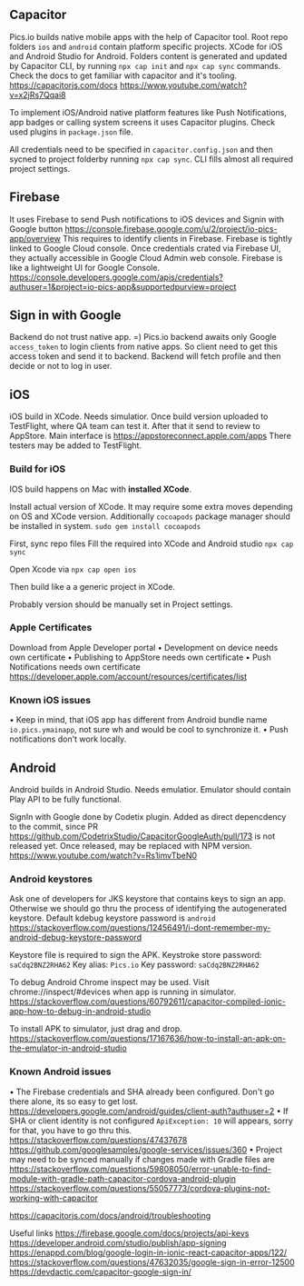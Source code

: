 ## Capacitor
Pics.io builds native mobile apps with the help of Capacitor tool. Root repo folders `ios` and `android` contain platform specific projects. XCode for iOS and Android Studio for Android. Folders content is generated and updated by Capacitor CLI, by running `npx cap init` and `npx cap sync` commands. Check the docs to get familiar with capacitor and it's tooling. 
https://capacitorjs.com/docs
https://www.youtube.com/watch?v=x2jRs7Qqai8

To implement iOS/Android native platform features like Push Notifications, app badges or calling system screens it uses Capacitor plugins. Check used plugins in `package.json` file.

All credentials need to be specified in `capacitor.config.json` and then sycned to project folderby running `npx cap sync`. CLI fills almost all required project settings. 

## Firebase
It uses Firebase to send Push notifications to iOS devices and Signin with Google button
https://console.firebase.google.com/u/2/project/io-pics-app/overview
This requires to identify clients in Firebase. Firebase is tightly linked to Google Cloud console. Once credentials crated via Firebase UI, they actually accessible in Google Cloud Admin web console. Firebase is like a lightweight UI for Google Console.
https://console.developers.google.com/apis/credentials?authuser=1&project=io-pics-app&supportedpurview=project

## Sign in with Google
Backend do not trust native app. =) Pics.io backend awaits only Google `access_token` to login clients from native apps. So client need to get this access token and send it to backend. Backend will fetch profile and then decide or not to log in user. 

## iOS 
iOS build in XCode. Needs simulatior.
Once build version uploaded to TestFlight, where QA team can test it. After that it send to review to AppStore. Main interface is https://appstoreconnect.apple.com/apps
There testers may be added to TestFlight.

### Build for iOS
IOS build happens on Mac with **installed XCode**.

Install actual version of XCode. It may require some extra moves depending on OS and XCode version.
Additionally `cocoapods` package manager should be installed in system. `sudo gem install cocoapods`

First, sync repo files Fill the required into XCode and Android studio `npx cap sync`

Open Xcode via `npx cap open ios`

Then build like a a generic project in XCode.

Probably version should be manually set in Project settings.

### Apple Certificates
Download from Apple Developer portal
• Development on device needs own certificate
• Publishing to AppStore needs own certificate
• Push Notifications needs own certificate
https://developer.apple.com/account/resources/certificates/list

### Known iOS issues
• Keep in mind, that iOS app has different from Android bundle name ` io.pics.ymainapp`, not sure wh and would be cool to synchronize it.
• Push notifications don't work locally.

## Android
Android builds in Android Studio. Needs emulatior. Emulator should contain Play API to be fully functional.

SignIn with Google done by Codetix plugin. Added as direct depencdency to the commit, since PR https://github.com/CodetrixStudio/CapacitorGoogleAuth/pull/173 is not released yet. Once released, may be replaced with NPM version.
https://www.youtube.com/watch?v=Rs1imvTbeN0

### Android keystores
Ask one of developers for JKS keystore that contains keys to sign an app. Otherwise we should go thru the process of identifying the autogenerated keystore. Default kdebug keystore password is `android`
https://stackoverflow.com/questions/12456491/i-dont-remember-my-android-debug-keystore-password

Keystore file is required to sign the APK.
Keystroke store password: `saCdq2BNZ2RHA62`
Key alias: `Pics.io`
Key password: `saCdq2BNZ2RHA62`




To debug Android Chrome inspect may be used. Visit chrome://inspect/#devices when app is running in simulator.
https://stackoverflow.com/questions/60792611/capacitor-compiled-ionic-app-how-to-debug-in-android-studio

To install APK to simulator, just drag and drop.
https://stackoverflow.com/questions/17167636/how-to-install-an-apk-on-the-emulator-in-android-studio

### Known Android issues
• The Firebase credentials and SHA already been configured. Don't go there alone, its so easy to get lost.
https://developers.google.com/android/guides/client-auth?authuser=2
• If SHA or client identity is not configured `ApiException: 10` will appears, sorry for that, you have to go thru this.
https://stackoverflow.com/questions/47437678
https://github.com/googlesamples/google-services/issues/360
• Project may need to be synced manually if changes made with Gradle files are
https://stackoverflow.com/questions/59808050/error-unable-to-find-module-with-gradle-path-capacitor-cordova-android-plugin
https://stackoverflow.com/questions/55057773/cordova-plugins-not-working-with-capacitor

https://capacitorjs.com/docs/android/troubleshooting




Useful links
https://firebase.google.com/docs/projects/api-keys
https://developer.android.com/studio/publish/app-signing
https://enappd.com/blog/google-login-in-ionic-react-capacitor-apps/122/
https://stackoverflow.com/questions/47632035/google-sign-in-error-12500
https://devdactic.com/capacitor-google-sign-in/
